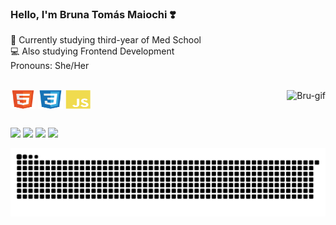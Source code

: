 ### Hello, I'm Bruna Tomás Maiochi ❣️


 💉  Currently studying third-year of Med School <br>
 💻  Also studying Frontend Development <br>
 Pronouns: She/Her


<div style="display: inline_block"><br>
 <img align="center" alt="Bru-HTML" height="30" width="40" src="https://raw.githubusercontent.com/devicons/devicon/master/icons/html5/html5-original.svg">
   <img align="center" alt="Bru-CSS" height="30" width="40" src="https://raw.githubusercontent.com/devicons/devicon/master/icons/css3/css3-original.svg">
  <img align="center" alt="Bru-Js" height="30" width="40" src="https://raw.githubusercontent.com/devicons/devicon/master/icons/javascript/javascript-plain.svg">
  <img align="right" alt="Bru-gif" src="https://i.picasion.com/pic91/5048e3fe24e89bf5a7a43f2c55ec244a.gif">
</div>
  
  ##
 
<div> 
   <a href="https://www.linkedin.com/in/btomasmaiochi" target="_blank"><img src="https://img.shields.io/badge/-LinkedIn-%230077B5?style=for-the-badge&logo=linkedin&logoColor=white"></a> 
 <a href="https://codepen.io/btomasmaiochi" target="_blank"><img src="https://img.shields.io/badge/Codepen-000000?style=for-the-badge&logo=codepen&logoColor=white"></a>
  <a href="https://instagram.com/btommai" target="_blank"><img src="https://img.shields.io/badge/-Instagram-%23E4405F?style=for-the-badge&logo=instagram&logoColor=white"></a>
  <a href="mailto:btomasmaiochi@gmail.com" target="_blank"><img src="https://img.shields.io/badge/-Gmail-%23333?style=for-the-badge&logo=gmail&logoColor=white"></a>

 
  ![Snake animation](https://github.com/btomasmaiochi/btomasmaiochi/blob/output/github-contribution-grid-snake.svg)
</div>
